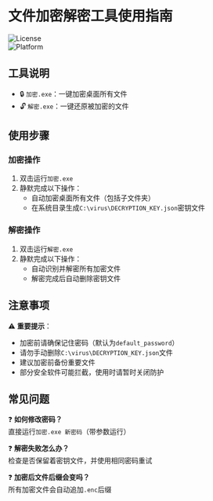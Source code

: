 # 文件加密解密工具使用指南
![License](https://img.shields.io/badge/License-MIT-green)  
![Platform](https://img.shields.io/badge/Platform-Windows-lightgrey)  
## 工具说明
- 🔒 `加密.exe`：一键加密桌面所有文件
- 🔓 `解密.exe`：一键还原被加密的文件

## 使用步骤

### 加密操作
1. 双击运行`加密.exe`
2. 静默完成以下操作：
   - 自动加密桌面所有文件（包括子文件夹）
   - 在系统目录生成`C:\virus\DECRYPTION_KEY.json`密钥文件

### 解密操作  
1. 双击运行`解密.exe`  
2. 静默完成以下操作：
   - 自动识别并解密所有加密文件
   - 解密完成后自动删除密钥文件

## 注意事项
⚠️ **重要提示**：
- 加密前请确保记住密码（默认为`default_password`）
- 请勿手动删除`C:\virus\DECRYPTION_KEY.json`文件
- 建议加密前备份重要文件
- 部分安全软件可能拦截，使用时请暂时关闭防护

## 常见问题
❓ **如何修改密码？**  
直接运行`加密.exe 新密码`（带参数运行）

❓ **解密失败怎么办？**  
检查是否保留着密钥文件，并使用相同密码重试

❓ **加密后文件后缀会变吗？**  
所有加密文件会自动追加`.enc`后缀
